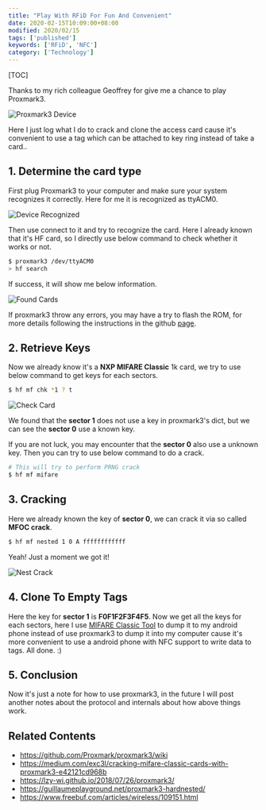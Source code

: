 ```yaml
---
title: "Play With RFiD For Fun And Convenient"
date: 2020-02-15T10:09:00+08:00
modified: 2020/02/15
tags: ['published']
keywords: ['RFiD', 'NFC']
category: ['Technology']
---
```


[TOC]

Thanks to my rich colleague Geoffrey for give me a chance to play Proxmark3.

![Proxmark3 Device](/images/PlayWithRFiDForFunAndConvenient/proxmark3Device.jpg)

Here I just log what I do to crack and clone the access card cause it's convenient to use a tag which can be attached to key ring instead of take a card..

## 1. Determine the card type

First plug Proxmark3 to your computer and make sure your system recognizes it correctly. Here for me it is recognized as ttyACM0.

![Device Recognized](/images/PlayWithRFiDForFunAndConvenient/deviceRecognized.png)

Then use connect to it and try to recognize the card. Here I already known that it's HF card, so I directly use below command to check whether it works or not.

```bash
$ proxmark3 /dev/ttyACM0
> hf search
```

If success, it will show me below information.

![Found Cards](/images/PlayWithRFiDForFunAndConvenient/foundCard.png)

If proxmark3 throw any errors, you may have a try to flash the ROM, for more details following the instructions in the github [page](https://github.com/Proxmark/proxmark3/wiki).

## 2. Retrieve Keys

Now we already know it's a **NXP MIFARE Classic** 1k card, we try to use below command to get keys for each sectors.

```bash
$ hf mf chk *1 ? t
```

![Check Card](/images/PlayWithRFiDForFunAndConvenient/chkCard.png)

We found that the **sector 1** does not use a key in proxmark3's dict, but we can see the **sector 0** use a known key.

If you are not luck, you may encounter that the **sector 0** also use a unknown key. Then you can try to use below command to do a crack.

```bash
# This will try to perform PRNG crack
$ hf mf mifare
```

## 3. Cracking

Here we already known the key of **sector 0**, we can crack it via so called **MFOC crack**.

```bash
$ hf mf nested 1 0 A ffffffffffff
```

Yeah! Just a moment we got it!

![Nest Crack](/images/PlayWithRFiDForFunAndConvenient/nestCrack.png)

## 4. Clone To Empty Tags

Here the key for **sector 1** is **F0F1F2F3F4F5**. Now we get all the keys for each sectors, here I use [MIFARE Classic Tool](https://play.google.com/store/apps/details?id=de.syss.MifareClassicTool) to dump it to my android phone instead of use proxmark3 to dump it into my computer cause it's more convenient to use a android phone with NFC support to write data to tags.
All done. :)

## 5. Conclusion

Now it's just a note for how to use proxmark3, in the future I will post another notes about the protocol and internals about how above things work.

## Related Contents

+ https://github.com/Proxmark/proxmark3/wiki
+ https://medium.com/exc3l/cracking-mifare-classic-cards-with-proxmark3-e42121cd968b
+ https://lzy-wi.github.io/2018/07/26/proxmark3/
+ https://guillaumeplayground.net/proxmark3-hardnested/
+ https://www.freebuf.com/articles/wireless/109151.html
